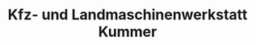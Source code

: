 ---
title: "Kfz- und Landmaschinenwerkstatt Kummer"
url: /schmoelln/kfz-und-landmaschinenwerkstatt-kummer/
shop: Autowerkstatt
---